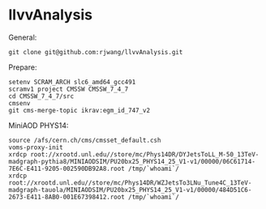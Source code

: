 llvvAnalysis
==============

General:

	git clone git@github.com:rjwang/llvvAnalysis.git


Prepare:

	setenv SCRAM_ARCH slc6_amd64_gcc491
	scramv1 project CMSSW CMSSW_7_4_7
	cd CMSSW_7_4_7/src
	cmsenv
	git cms-merge-topic ikrav:egm_id_747_v2

MiniAOD PHYS14:

	source /afs/cern.ch/cms/cmsset_default.csh
	voms-proxy-init
	xrdcp root://xrootd.unl.edu//store/mc/Phys14DR/DYJetsToLL_M-50_13TeV-madgraph-pythia8/MINIAODSIM/PU20bx25_PHYS14_25_V1-v1/00000/06C61714-7E6C-E411-9205-002590DB92A8.root /tmp/`whoami`/
	xrdcp root://xrootd.unl.edu//store/mc/Phys14DR/WZJetsTo3LNu_Tune4C_13TeV-madgraph-tauola/MINIAODSIM/PU20bx25_PHYS14_25_V1-v1/00000/484D51C6-2673-E411-8AB0-001E67398412.root /tmp/`whoami`/
